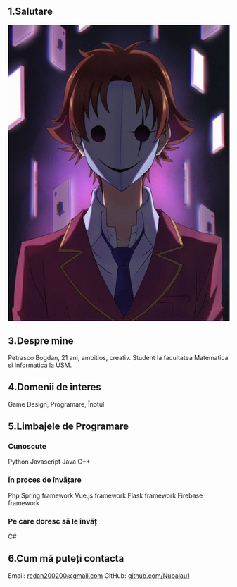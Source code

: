 ## 1.Salutare

![2.](images/avatar.jpg)

## 3.Despre mine
Petrasco Bogdan, 21 ani, ambitios, creativ.
Student la facultatea Matematica si Informatica la USM.

## 4.Domenii de interes
Game Design, Programare, Înotul

## 5.Limbajele de Programare
### Cunoscute
Python
Javascript
Java
C++
### În proces de învățare
Php
Spring framework
Vue.js framework
Flask framework
Firebase framework
### Pe care doresc să le învăț
C#

## 6.Cum mă puteți contacta
Email:  redan200200@gmail.com
GitHub: [github.com/Nubalau1](https://github.com/Nubalau1)